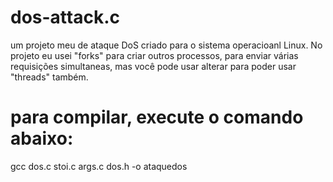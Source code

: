 # dos-attack.c
um projeto meu de ataque DoS criado para o sistema operacioanl Linux. No projeto eu usei "forks" para criar outros processos, para enviar várias requisições simultaneas, mas você pode usar alterar para poder usar "threads" também.

# para compilar, execute o comando abaixo:
gcc dos.c stoi.c args.c dos.h -o ataquedos
